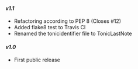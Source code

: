 #### *v1.1*
- Refactoring according to PEP 8 (Closes #12)
- Added flake8 test to Travis CI
- Renamed the tonicidentifier file to TonicLastNote

#### *v1.0*
- First public release
